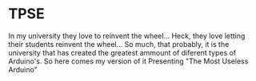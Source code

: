# TPSE
In my university they love to reinvent the wheel... Heck, they love letting their students
reinvent the wheel... So much, that probably, it is the university that has created
the greatest ammount of diferent types of Arduino's. So here comes my version of it
Presenting <it>"The Most Useless Arduino"</it>
